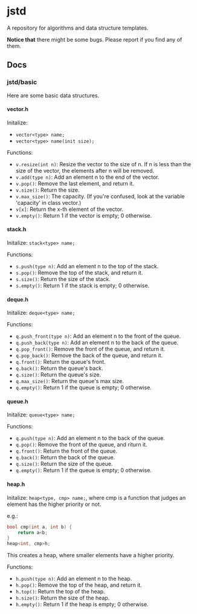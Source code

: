 # jstd
A repository for algorithms and data structure templates.

**Notice that** there might be some bugs. Please report if you find any of them.

## Docs

### jstd/basic
Here are some basic data structures.

#### vector.h

Initalize:
- `vector<type> name;`
- `vector<type> name(init size);`

Functions:
- `v.resize(int n)`: Resize the vector to the size of n. If n is less than the size of the vector, the elements after n will be removed.
- `v.add(type n)`: Add an element n to the end of the vector.
- `v.pop()`: Remove the last element, and return it.
- `v.size()`: Return the size.
- `v.max_size()`: The capacity. (If you're confused, look at the variable 'capacity' in class vector.)
- `v[x]`: Return the x-th element of the vector.
- `v.empty()`: Return 1 if the vector is empty; 0 otherwise.

#### stack.h

Initalize: `stack<type> name;`

Functions:
- `s.push(type n)`: Add an element n to the top of the stack.
- `s.pop()`: Remove the top of the stack, and return it.
- `s.size()`: Return the size of the stack.
- `s.empty()`: Return 1 if the stack is empty; 0 otherwise.

#### deque.h

Initalize: `deque<type> name;`

Functions:
- `q.push_front(type n)`: Add an element n to the front of the queue.
- `q.push_back(type n)`: Add an element n to the back of the queue.
- `q.pop_front()`: Remove the front of the queue, and return it.
- `q.pop_back()`: Remove the back of the queue, and return it.
- `q.front()`: Return the queue's front.
- `q.back()`: Return the queue's back.
- `q.size()`: Return the queue's size.
- `q.max_size()`: Return the queue's max size.
- `q.empty()`: Return 1 if the queue is empty; 0 otherwise.

#### queue.h

Initalize: `queue<type> name;`

Functions:
- `q.push(type n)`: Add an element n to the back of the queue.
- `q.pop()`: Remove the front of the queue, and riturn it.
- `q.front()`: Return the front of the queue.
- `q.back()`: Return the back of the queue.
- `q.size()`: Return the size of the queue.
- `q.empty()`: Return 1 if the queue is empty; 0 otherwise.

#### heap.h

Initalize: `heap<type, cmp> name;`, where cmp is a function that judges an element has the higher priority or not.

e.g.:
```cpp
bool cmp(int a, int b) {
    return a<b;
}
heap<int, cmp>h;
```
This creates a heap, where smaller elements have a higher priority.

Functions:
- `h.push(type n)`: Add an element n to the heap.
- `h.pop()`: Remove the top of the heap, and return it.
- `h.top()`: Return the top of the heap.
- `h.size()`: Return the size of the heap.
- `h.empty()`: Return 1 if the heap is empty; 0 otherwise.

